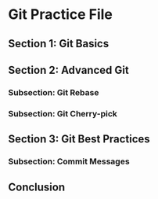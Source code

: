 # Git Practice File
## Section 1: Git Basics
## Section 2: Advanced Git
### Subsection: Git Rebase
### Subsection: Git Cherry-pick
## Section 3: Git Best Practices
### Subsection: Commit Messages
## Conclusion
